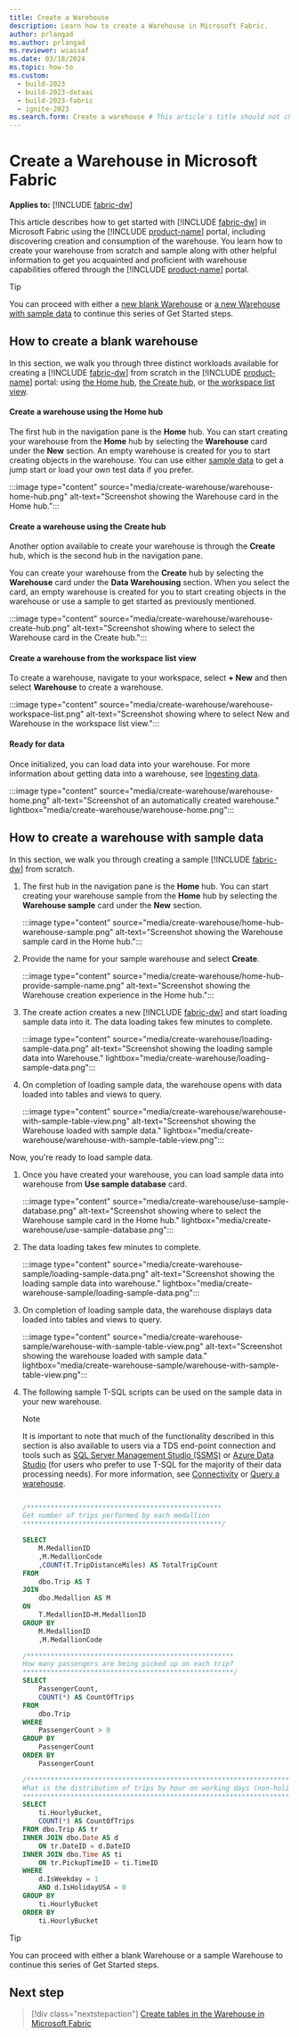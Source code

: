 ```yaml
---
title: Create a Warehouse
description: Learn how to create a Warehouse in Microsoft Fabric.
author: prlangad
ms.author: prlangad
ms.reviewer: wiassaf
ms.date: 03/18/2024
ms.topic: how-to
ms.custom:
  - build-2023
  - build-2023-dataai
  - build-2023-fabric
  - ignite-2023
ms.search.form: Create a warehouse # This article's title should not change. If so, contact engineering.
---
```

# Create a Warehouse in Microsoft Fabric

**Applies to:** [!INCLUDE [fabric-dw](includes/applies-to-version/fabric-dw.md)]

This article describes how to get started with [!INCLUDE [fabric-dw](includes/fabric-dw.md)] in Microsoft Fabric using the [!INCLUDE [product-name](../includes/product-name.md)] portal, including discovering creation and consumption of the warehouse. You learn how to create your warehouse from scratch and sample along with other helpful information to get you acquainted and proficient with warehouse capabilities offered through the [!INCLUDE [product-name](../includes/product-name.md)] portal.

> [!TIP]
> You can proceed with either a [new blank Warehouse](#how-to-create-a-blank-warehouse) or [a new Warehouse with sample data](#how-to-create-a-warehouse-with-sample-data) to continue this series of Get Started steps.

<a id="how-to-create-a-warehouse"></a>

## How to create a blank warehouse

In this section, we walk you through three distinct workloads available for creating a [!INCLUDE [fabric-dw](includes/fabric-dw.md)] from scratch in the [!INCLUDE [product-name](../includes/product-name.md)] portal: using [the Home hub](#create-a-warehouse-using-the-home-hub), [the Create hub](#create-a-warehouse-using-the-create-hub), or [the workspace list view](#create-a-warehouse-from-the-workspace-list-view).

#### Create a warehouse using the Home hub

The first hub in the navigation pane is the **Home** hub. You can start creating your warehouse from the **Home** hub by selecting the **Warehouse** card under the **New** section. An empty warehouse is created for you to start creating objects in the warehouse. You can use either [sample data](/azure/open-datasets/dataset-catalog) to get a jump start or load your own test data if you prefer.

:::image type="content" source="media/create-warehouse/warehouse-home-hub.png" alt-text="Screenshot showing the Warehouse card in the Home hub.":::

#### Create a warehouse using the Create hub

Another option available to create your warehouse is through the **Create** hub, which is the second hub in the navigation pane.

You can create your warehouse from the **Create** hub by selecting the **Warehouse** card under the **Data Warehousing** section. When you select the card, an empty warehouse is created for you to start creating objects in the warehouse or use a sample to get started as previously mentioned.

:::image type="content" source="media/create-warehouse/warehouse-create-hub.png" alt-text="Screenshot showing where to select the Warehouse card in the Create hub.":::

#### Create a warehouse from the workspace list view

To create a warehouse, navigate to your workspace, select **+ New** and then select **Warehouse** to create a warehouse.

:::image type="content" source="media/create-warehouse/warehouse-workspace-list.png" alt-text="Screenshot showing where to select New and Warehouse in the workspace list view.":::

#### Ready for data

Once initialized, you can load data into your warehouse. For more information about getting data into a warehouse, see [Ingesting data](ingest-data.md).

:::image type="content" source="media/create-warehouse/warehouse-home.png" alt-text="Screenshot of an automatically created warehouse." lightbox="media/create-warehouse/warehouse-home.png":::

<a id="how-to-create-a-warehouse-sample"></a>

## How to create a warehouse with sample data

In this section, we walk you through creating a sample [!INCLUDE [fabric-dw](includes/fabric-dw.md)] from scratch.

1. The first hub in the navigation pane is the **Home** hub. You can start creating your warehouse sample from the **Home** hub by selecting the **Warehouse sample** card under the **New** section.

   :::image type="content" source="media/create-warehouse/home-hub-warehouse-sample.png" alt-text="Screenshot showing the Warehouse sample card in the Home hub.":::

1. Provide the name for your sample warehouse and select **Create**.

   :::image type="content" source="media/create-warehouse/home-hub-provide-sample-name.png" alt-text="Screenshot showing the Warehouse creation experience in the Home hub.":::

1. The create action creates a new [!INCLUDE [fabric-dw](includes/fabric-dw.md)] and start loading sample data into it. The data loading takes few minutes to complete.

   :::image type="content" source="media/create-warehouse/loading-sample-data.png" alt-text="Screenshot showing the loading sample data into Warehouse." lightbox="media/create-warehouse/loading-sample-data.png":::

1. On completion of loading sample data, the warehouse opens with data loaded into tables and views to query.

   :::image type="content" source="media/create-warehouse/warehouse-with-sample-table-view.png" alt-text="Screenshot showing the Warehouse loaded with sample data." lightbox="media/create-warehouse/warehouse-with-sample-table-view.png":::

Now, you're ready to load sample data.

1. Once you have created your warehouse, you can load sample data into warehouse from **Use sample database** card.

   :::image type="content" source="media/create-warehouse/use-sample-database.png" alt-text="Screenshot showing where to select the Warehouse sample card in the Home hub." lightbox="media/create-warehouse/use-sample-database.png":::

1. The data loading takes few minutes to complete.

   :::image type="content" source="media/create-warehouse-sample/loading-sample-data.png" alt-text="Screenshot showing the loading sample data into warehouse." lightbox="media/create-warehouse-sample/loading-sample-data.png":::

1. On completion of loading sample data, the warehouse displays data loaded into tables and views to query.

   :::image type="content" source="media/create-warehouse-sample/warehouse-with-sample-table-view.png" alt-text="Screenshot showing the warehouse loaded with sample data." lightbox="media/create-warehouse-sample/warehouse-with-sample-table-view.png":::

1. The following sample T-SQL scripts can be used on the sample data in your new warehouse.

    > [!NOTE]
    > It is important to note that much of the functionality described in this section is also available to users via a TDS end-point connection and tools such as [SQL Server Management Studio (SSMS)](/sql/ssms/download-sql-server-management-studio-ssms) or [Azure Data Studio](/sql/azure-data-studio/download-azure-data-studio) (for users who prefer to use T-SQL for the majority of their data processing needs). For more information, see [Connectivity](connectivity.md) or [Query a warehouse](query-warehouse.md).

    ```sql
    
    /*************************************************
    Get number of trips performed by each medallion
    **************************************************/
    
    SELECT 
        M.MedallionID
        ,M.MedallionCode
        ,COUNT(T.TripDistanceMiles) AS TotalTripCount
    FROM   
        dbo.Trip AS T
    JOIN   
        dbo.Medallion AS M
    ON 
        T.MedallionID=M.MedallionID
    GROUP BY 
        M.MedallionID
        ,M.MedallionCode
    
    /****************************************************
    How many passengers are being picked up on each trip?
    *****************************************************/
    SELECT
        PassengerCount,
        COUNT(*) AS CountOfTrips
    FROM 
        dbo.Trip
    WHERE 
        PassengerCount > 0
    GROUP BY 
        PassengerCount
    ORDER BY 
        PassengerCount
    
    /*********************************************************************************
    What is the distribution of trips by hour on working days (non-holiday weekdays)?
    *********************************************************************************/
    SELECT
        ti.HourlyBucket,
        COUNT(*) AS CountOfTrips
    FROM dbo.Trip AS tr
    INNER JOIN dbo.Date AS d
        ON tr.DateID = d.DateID
    INNER JOIN dbo.Time AS ti
        ON tr.PickupTimeID = ti.TimeID
    WHERE
        d.IsWeekday = 1
        AND d.IsHolidayUSA = 0
    GROUP BY
        ti.HourlyBucket
    ORDER BY
        ti.HourlyBucket
    ```

> [!TIP]
> You can proceed with either a blank Warehouse or a sample Warehouse to continue this series of Get Started steps.

## Next step

> [!div class="nextstepaction"]
> [Create tables in the Warehouse in Microsoft Fabric](create-table.md)
